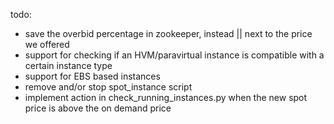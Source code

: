 todo:
- save the overbid percentage in zookeeper, instead || next to the price we offered 
- support for checking if an HVM/paravirtual instance is compatible with a certain instance type
- support for EBS based instances
- remove and/or stop spot_instance script
- implement action in check_running_instances.py when the new spot price is above the on demand price


